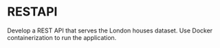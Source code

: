 # RESTAPI
Develop a REST API that serves the London houses dataset. Use Docker containerization to run the application.
